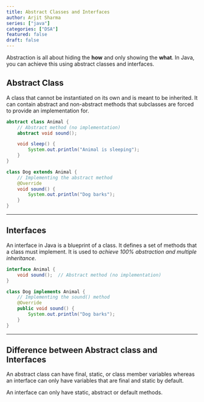 ```yaml
---
title: Abstract Classes and Interfaces
author: Arjit Sharma
series: ["java"]
categories: ["DSA"]
featured: false
draft: false
---
```


Abstraction is all about hiding the **how** and only showing the **what**. In Java, you can achieve this using abstract classes and interfaces.


## Abstract Class
A class that cannot be instantiated on its own and is meant to be inherited. It can contain abstract and non-abstract methods that subclasses are forced to provide an implementation for.

```java
abstract class Animal {
    // Abstract method (no implementation)
    abstract void sound();

    void sleep() {
        System.out.println("Animal is sleeping");
    }
}

class Dog extends Animal {
    // Implementing the abstract method
    @Override
    void sound() {
        System.out.println("Dog barks");
    }
}
```

---
## Interfaces
An interface in Java is a blueprint of a class. It defines a set of methods that a class must implement. It is used to *achieve 100% abstraction and multiple inheritance*.

```java
interface Animal {
    void sound();  // Abstract method (no implementation)
}

class Dog implements Animal {
    // Implementing the sound() method
    @Override
    public void sound() {
        System.out.println("Dog barks");
    }
}
```

---
## Difference between Abstract class and Interfaces
An abstract class can have final, static, or class member variables whereas an interface can only have variables that are final and static by default. 

An interface can only have static, abstract or default methods.